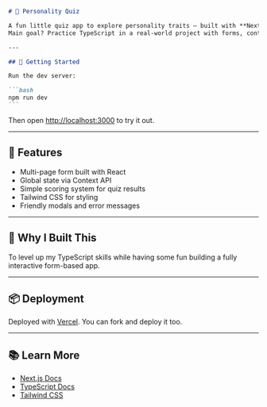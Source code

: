 ````markdown
# 🧠 Personality Quiz

A fun little quiz app to explore personality traits — built with **Next.js**, **React**, and **TypeScript**.  
Main goal? Practice TypeScript in a real-world project with forms, context, and state logic.

---

## 🚀 Getting Started

Run the dev server:

```bash
npm run dev
```
````

Then open [http://localhost:3000](http://localhost:3000) to try it out.

---

## 🔧 Features

- Multi-page form built with React
- Global state via Context API
- Simple scoring system for quiz results
- Tailwind CSS for styling
- Friendly modals and error messages

---

## 🎯 Why I Built This

To level up my TypeScript skills while having some fun building a fully interactive form-based app.

---

## 📦 Deployment

Deployed with [Vercel](). You can fork and deploy it too.

---

## 📚 Learn More

- [Next.js Docs](https://nextjs.org/docs)
- [TypeScript Docs](https://www.typescriptlang.org/docs/)
- [Tailwind CSS](https://tailwindcss.com/docs)
